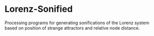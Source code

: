 # Lorenz-Sonified
Processing programs for generating sonifications of the Lorenz system based on position of strange attractors and relative node distance.
